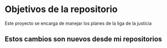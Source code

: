 # Objetivos de la repositorio

Este proyecto se encarga de manejar los planes de la liga de la justicia


## Estos cambios son nuevos desde mi repositorios

